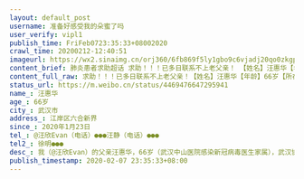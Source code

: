 ```yaml
---
layout: default_post
username: 准备好感受我的朵蜜了吗
user_verify: vipl1
publish_time: FriFeb0723:35:33+08002020
crawl_time: 20200212-12:40:51
imageurl: https://wx2.sinaimg.cn/orj360/6fb869f5ly1gbo9c6vjadj20qo0zkgp6.jpg,https://wx3.sinaimg.cn/orj360/6fb869f5ly1gbo9c7y9qij20u0140jtt.jpg,https://wx1.sinaimg.cn/orj360/6fb869f5ly1gbo9c8wgb8j20u0140tbl.jpg
content_brief: 肺炎患者求助超话 求助！！！已多日联系不上老父亲！ 【姓名】汪惠华【年龄】66岁【所在城市】武汉市【所在小区、社区】江岸区六合新界【患病时间】2020年1月23日【联系方式】@汪欣Evan （电话）●●●  汪静（电话）●●●  【其他紧急联系人】徐明 ●●●【病情描述】 我 ...全文
content_full_raw: 求助！！！已多日联系不上老父亲！【姓名】汪惠华【年龄】66岁【所在城市】武汉市【所在小区、社区】江岸区六合新界【患病时间】2020年1月23日【联系方式】@汪欣Evan（电话）●●●汪静（电话）●●●【其他紧急联系人】徐明●●●【病情描述】我（@汪欣Evan）的父亲汪惠华，66岁（武汉中山医院感染新冠病毒医生家属），武汉协和医院西院住院部7楼53床，病情严重7日早转入ICU治疗。兹听闻中南大学湘雅医院援助队过来接管重症区，非常感激，因多日联系不上老父亲，非常焦急。恳请能否有相关人士帮忙联系我父亲的主治医生，我们保证只通过微信有限询问老父亲病情，不打扰医生工作。我@汪欣Evan电话●●●，可加微信，或告知主治医生微信。这样的事情非常为难，但实在联系不上医生和父亲，只有护士单方面电话告知转入ICU，我家两位老人都感染了新冠病毒，实在焦虑到寝食难安。行不行都万分感谢！！武汉协和医院西院重症病人家属汪欣@汪欣Evan，电话/微信：●●●
status_url: https://m.weibo.cn/status/4469476647295941
name_: 汪惠华
age_: 66岁
city_: 武汉市
address_: 江岸区六合新界
since_: 2020年1月23日
tel_: @汪欣Evan（电话）●●●汪静（电话）●●●
tel2_: 徐明●●●
desc_: 我（@汪欣Evan）的父亲汪惠华，66岁（武汉中山医院感染新冠病毒医生家属），武汉协和医院西院住院部7楼53床，病情严重7日早转入ICU治疗。兹听闻中南大学湘雅医院援助队过来接管重症区，非常感激，因多日联系不上老父亲，非常焦急。恳请能否有相关人士帮忙联系我父亲的主治医生，我们保证只通过微信有限询问老父亲病情，不打扰医生工作。我@汪欣Evan电话●●●，可加微信，或告知主治医生微信。这样的事情非常为难，但实在联系不上医生和父亲，只有护士单方面电话告知转入ICU，我家两位老人都感染了新冠病毒，实在焦虑到寝食难安。行不行都万分感谢！！武汉协和医院西院重症病人家属汪欣@汪欣Evan，电话/微信●●●
publish_timestamp: 2020-02-07 23:35:33+08:00
---
```

